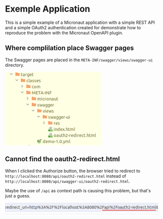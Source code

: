 # Exemple Application 

This is a simple example of a Micronaut application with a simple REST API and a simple OAuth2 authentication
created for demonstrate how to reproduce the problem with the Micronaut OpenAPI plugin.

## Where complilation place Swagger pages

The Swagger pages are placed in the `META-INF/swagger/views/swagger-ui` directory.

![](docs/swagger-ui-pages.png)

## Cannot find the oauth2-redirect.html

When I clicked the Authorize button, the browser tried to redirect to `http://localhost:8080/api/oauth2-redirect.html` 
instead of `http://localhost:8080/api/swagger-ui/oauth2-redirect.html`.

Maybe the use of `/api` as context path is causing this problem, but that's just a guess.

![](docs/missing-subdirectory.png)